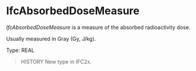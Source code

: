 # IfcAbsorbedDoseMeasure

_IfcAbsorbedDoseMeasure_ is a measure of the absorbed radioactivity dose.<!-- end of definition -->

Usually measured in Gray (Gy, J/kg).

Type: REAL

> HISTORY  New type in IFC2x.
